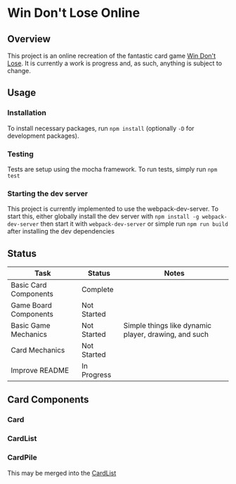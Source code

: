# Win Don't Lose Online

## Overview

This project is an online recreation of the fantastic card game
[Win Don't Lose](https://boardgamegeek.com/boardgame/101872/win-dont-lose). It is currently a work is progress and, as such, anything is subject to change.

## Usage

### Installation

To install necessary packages, run `npm install` (optionally `-D` for development packages).

### Testing

Tests are setup using the mocha framework. To run tests, simply run `npm test`

### Starting the dev server

This project is currently implemented to use the webpack-dev-server. To start this, either globally install the dev server with `npm install -g webpack-dev-server` then start it with `webpack-dev-server` or simple run `npm run build` after installing the dev dependencies

## Status

| Task                  | Status      | Notes                                                |
| --------------------- | ----------- | ---------------------------------------------------- |
| Basic Card Components | Complete    |
| Game Board Components | Not Started |
| Basic Game Mechanics  | Not Started | Simple things like dynamic player, drawing, and such |
| Card Mechanics        | Not Started |
| Improve README        | In Progress |

## Card Components

### Card

### CardList

### CardPile

This may be merged into the [CardList](#CardList)
